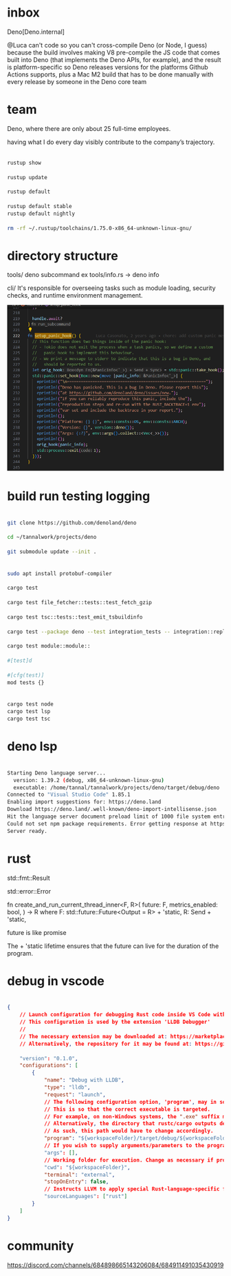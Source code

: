 # inbox

Deno[Deno.internal]

@Luca can't code so you can't cross-compile Deno (or Node, I guess) because the build involves making V8 pre-compile the JS code that comes built into Deno (that implements the Deno APIs, for example), and the result is platform-specific
so Deno releases versions for the platforms Github Actions supports, plus a Mac M2 build that has to be done manually with every release by someone in the Deno core team

# team

Deno, where there are only about 25 full-time employees.

having what I do every day visibly contribute to the company’s trajectory.

```bash

rustup show

rustup update

rustup default

rustup default stable
rustup default nightly

rm -rf ~/.rustup/toolchains/1.75.0-x86_64-unknown-linux-gnu/

```
# directory structure

tools/ deno subcommand ex tools/info.rs -> deno info

cli/ It's responsible for overseeing tasks such as module loading, security checks, and runtime environment management.

![Alt text](image-3.png)

# build run testing logging

```bash

git clone https://github.com/denoland/deno

cd ~/tannalwork/projects/deno

git submodule update --init .


sudo apt install protobuf-compiler

cargo test

cargo test file_fetcher::tests::test_fetch_gzip

cargo test tsc::tests::test_emit_tsbuildinfo

cargo test --package deno --test integration_tests -- integration::repl::console_log --exact --nocapture

cargo test module::module::

#[test]d

#[cfg(test)]
mod tests {}


cargo test node
cargo test lsp
cargo test tsc

```
# deno lsp




```bash

Starting Deno language server...
  version: 1.39.2 (debug, x86_64-unknown-linux-gnu)
  executable: /home/tannal/tannalwork/projects/deno/target/debug/deno
Connected to "Visual Studio Code" 1.85.1
Enabling import suggestions for: https://deno.land
Download https://deno.land/.well-known/deno-import-intellisense.json
Hit the language server document preload limit of 1000 file system entries. You may want to use the "deno.enablePaths" configuration setting to only have Deno partially enable a workspace or increase the limit via "deno.documentPreloadLimit". In cases where Deno ends up using too much memory, you may want to lower the limit.
Could not set npm package requirements. Error getting response at https://registry.npmjs.org/@types/node for package "@types/node": An npm specifier not found in cache: "@types/node", --cached-only is specified.
Server ready.

```



# rust

std::fmt::Result

std::error::Error

fn create_and_run_current_thread_inner<F, R>(
  future: F,
  metrics_enabled: bool,
) -> R
where
  F: std::future::Future<Output = R> + 'static,
  R: Send + 'static,

future is like promise

The + 'static lifetime ensures that the future can live for the duration of the program.


# debug in vscode


```json

{
    // Launch configuration for debugging Rust code inside VS Code with LLDB
    // This configuration is used by the extension 'LLDB Debugger'
    // 
    // The necessary extension may be downloaded at: https://marketplace.visualstudio.com/items?itemName=vadimcn.vscode-lldb
    // Alternatively, the repository for it may be found at: https://github.com/vadimcn/vscode-lldb.git
    
    "version": "0.1.0",
    "configurations": [
        {
            "name": "Debug with LLDB",
            "type": "lldb",
            "request": "launch",
            // The following configuration option, 'program', may in some cases need to be modified. 
            // This is so that the correct executable is targeted.
            // For example, on non-Windows systems, the ".exe" suffix must be removed. 
            // Alternatively, the directory that rustc/cargo outputs debug builds may change in future
            // As such, this path would have to change accordingly.
            "program": "${workspaceFolder}/target/debug/${workspaceFolderBasename}.exe",
            // If you wish to supply arguments/parameters to the program, supply them below:
            "args": [],
            // Working folder for execution. Change as necessary if program requires a different value:
            "cwd": "${workspaceFolder}",
            "terminal": "external",
            "stopOnEntry": false,
            // Instructs LLVM to apply special Rust-language-specific functionality to its analysis:
            "sourceLanguages": ["rust"]
        }
    ]
}

```



# community

https://discord.com/channels/684898665143206084/684911491035430919